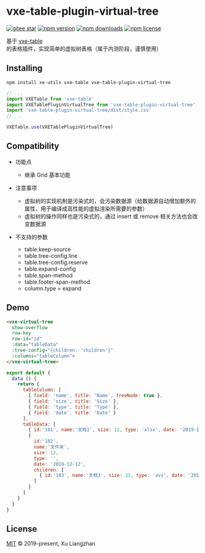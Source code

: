 # vxe-table-plugin-virtual-tree

[![gitee star](https://gitee.com/x-extends/vxe-table-plugin-virtual-tree/badge/star.svg?theme=dark)](https://gitee.com/x-extends/vxe-table-plugin-virtual-tree/stargazers)
[![npm version](https://img.shields.io/npm/v/vxe-table-plugin-virtual-tree.svg?style=flat-square)](https://www.npmjs.com/package/vxe-table-plugin-virtual-tree)
[![npm downloads](https://img.shields.io/npm/dm/vxe-table-plugin-virtual-tree.svg?style=flat-square)](http://npm-stat.com/charts.html?package=vxe-table-plugin-virtual-tree)
[![npm license](https://img.shields.io/github/license/mashape/apistatus.svg)](LICENSE)

基于 [vxe-table](https://www.npmjs.com/package/vxe-table) 的表格插件，实现简单的虚拟树表格（属于内测阶段，谨慎使用）

## Installing

```shell
npm install xe-utils vxe-table vxe-table-plugin-virtual-tree
```

```javascript
// ...
import VXETable from 'vxe-table'
import VXETablePluginVirtualTree from 'vxe-table-plugin-virtual-tree'
import 'vxe-table-plugin-virtual-tree/dist/style.css'
// ...

VXETable.use(VXETablePluginVirtualTree)
```

## Compatibility

* 功能点
  * 继承 Grid 基本功能

* 注意事项
  * 虚拟树的实现机制是污染式的，会污染数据源（给数据源自动增加额外的属性，用于编译成高性能的虚拟渲染所需要的参数）
  * 虚拟树的操作同样也是污染式的，通过 insert 或 remove 相关方法也会改变数据源

* 不支持的参数
  * table.keep-source
  * table.tree-config.line
  * table.tree-config.reserve
  * table.expand-config
  * table.span-method
  * table.footer-span-method
  * column.type = expand

## Demo

```html
<vxe-virtual-tree
  show-overflow
  row-key
  row-id="id"
  :data="tableData"
  :tree-config="{children: 'children'}"
  :columns="tableColumn">
</vxe-virtual-tree>
```

```javascript
export default {
  data () {
    return {
      tableColumn: [
        { field: 'name', title: 'Name', treeNode: true },
        { field: 'size', title: 'Size' },
        { field: 'type', title: 'Type' },
        { field: 'date', title: 'Date' }
      ],
      tableData: [
        { id:'101', name:'文档1', size: 12, type: 'xlsx', date: '2019-12-12' },
        {
          id:'102',
          name:'文件夹',
          size: 12,
          type: '',
          date: '2019-12-12',
          children: [
            { id:'103', name:'文档3', size: 12, type: 'avi', date: '2019-12-12' },
          ]
        }
      ]
    }
  }
}
```

## License

[MIT](LICENSE) © 2019-present, Xu Liangzhan
